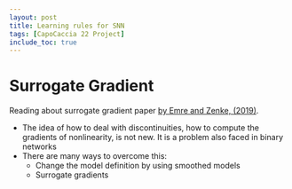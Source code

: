 ```yaml
---
layout: post
title: Learning rules for SNN
tags: [CapoCaccia 22 Project]
include_toc: true
---
```


# Surrogate Gradient
Reading about surrogate gradient paper [by Emre and Zenke, (2019)](https://arxiv.org/abs/1901.09948).
  - The idea of how to deal with discontinuities, how to compute the gradients of nonlinearity, is not new. It is a 
    problem also faced in binary networks
  - There are many ways to overcome this: 
    - Change the model definition by using smoothed models 
    - Surrogate gradients




